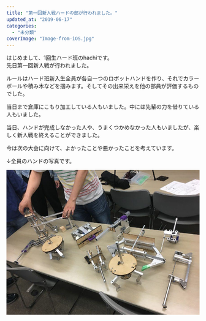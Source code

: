 ```yaml
---
title: "第一回新人戦ハードの部が行われました。"
updated_at: "2019-06-17"
categories: 
  - "未分類"
coverImage: "Image-from-iOS.jpg"
---
```


はじめまして、1回生ハード班のhachiです。  
先日第一回新人戦が行われました。

ルールはハード班新入生全員が各自一つのロボットハンドを作り、それでカラーボールや積み木などを掴みます。そしてその出来栄えを他の部員が評価するものでした。

当日まで倉庫にこもり加工している人もいました。中には先輩の力を借りている人もいました。

当日、ハンドが完成しなかった人や、うまくつかめなかった人もいましたが、楽しく新人戦を終えることができました。

今は次の大会に向けて、よかったことや悪かったことを考えています。

↓全員のハンドの写真です。

![新入生のハンドの画像](images/Image-from-iOS.jpg)
